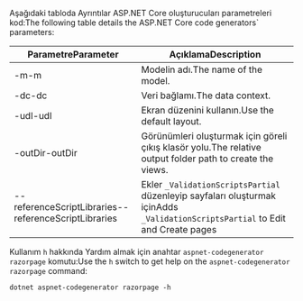 <a name="codegenerator"></a> <span data-ttu-id="4940d-101">Aşağıdaki tabloda Ayrıntılar ASP.NET Core oluşturucuları parametreleri kod:</span><span class="sxs-lookup"><span data-stu-id="4940d-101">The following table details the ASP.NET Core code generators\` parameters:</span></span>

| <span data-ttu-id="4940d-102">Parametre</span><span class="sxs-lookup"><span data-stu-id="4940d-102">Parameter</span></span>               | <span data-ttu-id="4940d-103">Açıklama</span><span class="sxs-lookup"><span data-stu-id="4940d-103">Description</span></span>|
| ----------------- | ------------ |
| <span data-ttu-id="4940d-104">-m</span><span class="sxs-lookup"><span data-stu-id="4940d-104">-m</span></span>  | <span data-ttu-id="4940d-105">Modelin adı.</span><span class="sxs-lookup"><span data-stu-id="4940d-105">The name of the model.</span></span> |
| <span data-ttu-id="4940d-106">-dc</span><span class="sxs-lookup"><span data-stu-id="4940d-106">-dc</span></span>  | <span data-ttu-id="4940d-107">Veri bağlamı.</span><span class="sxs-lookup"><span data-stu-id="4940d-107">The data context.</span></span> |
| <span data-ttu-id="4940d-108">-udl</span><span class="sxs-lookup"><span data-stu-id="4940d-108">-udl</span></span> | <span data-ttu-id="4940d-109">Ekran düzenini kullanın.</span><span class="sxs-lookup"><span data-stu-id="4940d-109">Use the default layout.</span></span> |
| <span data-ttu-id="4940d-110">-outDir</span><span class="sxs-lookup"><span data-stu-id="4940d-110">-outDir</span></span> | <span data-ttu-id="4940d-111">Görünümleri oluşturmak için göreli çıkış klasör yolu.</span><span class="sxs-lookup"><span data-stu-id="4940d-111">The relative output folder path to create the views.</span></span> |
| <span data-ttu-id="4940d-112">--referenceScriptLibraries</span><span class="sxs-lookup"><span data-stu-id="4940d-112">--referenceScriptLibraries</span></span> | <span data-ttu-id="4940d-113">Ekler `_ValidationScriptsPartial` düzenleyip sayfaları oluşturmak için</span><span class="sxs-lookup"><span data-stu-id="4940d-113">Adds `_ValidationScriptsPartial` to Edit and Create pages</span></span> |

<span data-ttu-id="4940d-114">Kullanım `h` hakkında Yardım almak için anahtar `aspnet-codegenerator razorpage` komutu:</span><span class="sxs-lookup"><span data-stu-id="4940d-114">Use the `h` switch to get help on the `aspnet-codegenerator razorpage` command:</span></span>

```console
dotnet aspnet-codegenerator razorpage -h
```

